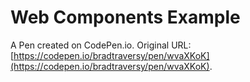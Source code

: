 # Web Components Example

A Pen created on CodePen.io. Original URL: [https://codepen.io/bradtraversy/pen/wvaXKoK](https://codepen.io/bradtraversy/pen/wvaXKoK).


